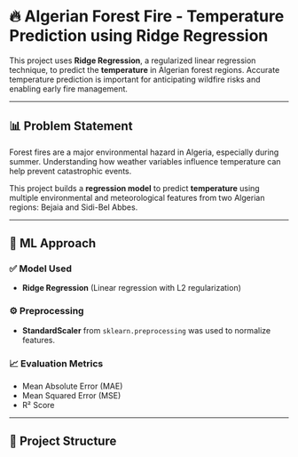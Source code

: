 # 🔥 Algerian Forest Fire - Temperature Prediction using Ridge Regression

This project uses **Ridge Regression**, a regularized linear regression technique, to predict the **temperature** in Algerian forest regions. Accurate temperature prediction is important for anticipating wildfire risks and enabling early fire management.

---

## 📊 Problem Statement

Forest fires are a major environmental hazard in Algeria, especially during summer. Understanding how weather variables influence temperature can help prevent catastrophic events.

This project builds a **regression model** to predict **temperature** using multiple environmental and meteorological features from two Algerian regions: Bejaia and Sidi-Bel Abbes.

---

## 🧠 ML Approach

### ✅ Model Used
- **Ridge Regression** (Linear regression with L2 regularization)

### ⚙️ Preprocessing
- **StandardScaler** from `sklearn.preprocessing` was used to normalize features.

### 📈 Evaluation Metrics
- Mean Absolute Error (MAE)
- Mean Squared Error (MSE)
- R² Score

---

## 📁 Project Structure

